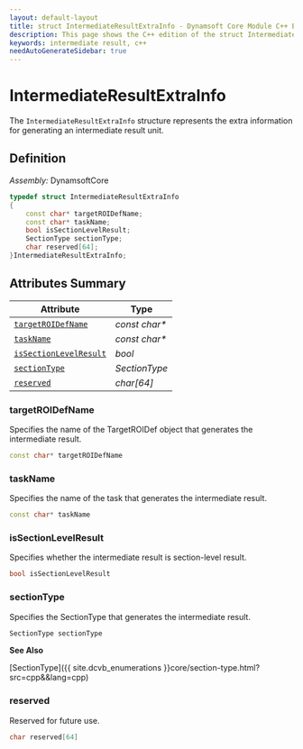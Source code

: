 ```yaml
---
layout: default-layout
title: struct IntermediateResultExtraInfo - Dynamsoft Core Module C++ Edition API Reference
description: This page shows the C++ edition of the struct IntermediateResultExtraInfo in Dynamsoft Core Module.
keywords: intermediate result, c++
needAutoGenerateSidebar: true
---
```


# IntermediateResultExtraInfo

The `IntermediateResultExtraInfo` structure represents the extra information for generating an intermediate result unit.

## Definition

*Assembly:* DynamsoftCore

```cpp
typedef struct IntermediateResultExtraInfo
{
    const char* targetROIDefName;
    const char* taskName;
    bool isSectionLevelResult;
    SectionType sectionType;  
    char reserved[64];
}IntermediateResultExtraInfo;
```

## Attributes Summary

| Attribute                                             | Type                                |
| ----------------------------------------------------- | ----------------------------------- |
| [`targetROIDefName`](#targetroidefname)               | *const char\**                      |
| [`taskName`](#taskname)                               | *const char\**                      |
| [`isSectionLevelResult`](#issectionlevelresult)       | *bool*                              |
| [`sectionType`](#sectiontype)                         | *SectionType*                       |
| [`reserved`](#reserved)                               | *char[64]*                          |

### targetROIDefName

Specifies the name of the TargetROIDef object that generates the intermediate result.

```cpp
const char* targetROIDefName
```

### taskName

Specifies the name of the task that generates the intermediate result.

```cpp
const char* taskName
```

### isSectionLevelResult

Specifies whether the intermediate result is section-level result.

```cpp
bool isSectionLevelResult
```

### sectionType

Specifies the SectionType that generates the intermediate result.

```cpp
SectionType sectionType
```

**See Also**

[SectionType]({{ site.dcvb_enumerations }}core/section-type.html?src=cpp&&lang=cpp)

### reserved

Reserved for future use.

```cpp
char reserved[64]
```
